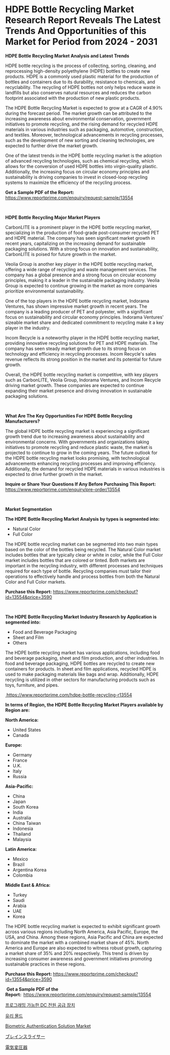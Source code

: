 <p><h1>HDPE Bottle Recycling Market Research Report Reveals The Latest Trends And Opportunities of this Market for Period from 2024 - 2031</h1></p><p><strong>HDPE Bottle Recycling Market Analysis and Latest Trends</strong></p>
<p><p>HDPE bottle recycling is the process of collecting, sorting, cleaning, and reprocessing high-density polyethylene (HDPE) bottles to create new products. HDPE is a commonly used plastic material for the production of bottles and containers due to its durability, resistance to chemicals, and recyclability. The recycling of HDPE bottles not only helps reduce waste in landfills but also conserves natural resources and reduces the carbon footprint associated with the production of new plastic products.</p><p>The HDPE Bottle Recycling Market is expected to grow at a CAGR of 4.90% during the forecast period. The market growth can be attributed to the increasing awareness about environmental conservation, government initiatives to promote recycling, and the rising demand for recycled HDPE materials in various industries such as packaging, automotive, construction, and textiles. Moreover, technological advancements in recycling processes, such as the development of new sorting and cleaning technologies, are expected to further drive the market growth.</p><p>One of the latest trends in the HDPE bottle recycling market is the adoption of advanced recycling technologies, such as chemical recycling, which allows for the conversion of used HDPE bottles into virgin-quality plastic. Additionally, the increasing focus on circular economy principles and sustainability is driving companies to invest in closed-loop recycling systems to maximize the efficiency of the recycling process.</p></p>
<p><strong>Get a Sample PDF of the Report:&nbsp;</strong> <a href="https://www.reportprime.com/enquiry/request-sample/13554">https://www.reportprime.com/enquiry/request-sample/13554</a></p>
<p>&nbsp;</p>
<p><strong>HDPE Bottle Recycling Major Market Players</strong></p>
<p><p>CarbonLITE is a prominent player in the HDPE bottle recycling market, specializing in the production of food-grade post-consumer recycled PET and HDPE material. The company has seen significant market growth in recent years, capitalizing on the increasing demand for sustainable packaging solutions. With a strong focus on innovation and sustainability, CarbonLITE is poised for future growth in the market.</p><p>Veolia Group is another key player in the HDPE bottle recycling market, offering a wide range of recycling and waste management services. The company has a global presence and a strong focus on circular economy principles, making it a leader in the sustainable packaging industry. Veolia Group is expected to continue growing in the market as more companies prioritize environmental sustainability.</p><p>One of the top players in the HDPE bottle recycling market, Indorama Ventures, has shown impressive market growth in recent years. The company is a leading producer of PET and polyester, with a significant focus on sustainability and circular economy principles. Indorama Ventures' sizeable market share and dedicated commitment to recycling make it a key player in the industry.</p><p>Incom Recycle is a noteworthy player in the HDPE bottle recycling market, providing innovative recycling solutions for PET and HDPE materials. The company has seen steady market growth due to its strong focus on technology and efficiency in recycling processes. Incom Recycle's sales revenue reflects its strong position in the market and its potential for future growth.</p><p>Overall, the HDPE bottle recycling market is competitive, with key players such as CarbonLITE, Veolia Group, Indorama Ventures, and Incom Recycle driving market growth. These companies are expected to continue expanding their market presence and driving innovation in sustainable packaging solutions.</p></p>
<p>&nbsp;</p>
<p><strong>What Are The Key Opportunities For HDPE Bottle Recycling Manufacturers?</strong></p>
<p><p>The global HDPE bottle recycling market is experiencing a significant growth trend due to increasing awareness about sustainability and environmental concerns. With governments and organizations taking initiatives to promote recycling and reduce plastic waste, the market is projected to continue to grow in the coming years. The future outlook for the HDPE bottle recycling market looks promising, with technological advancements enhancing recycling processes and improving efficiency. Additionally, the demand for recycled HDPE materials in various industries is expected to drive further growth in the market.</p></p>
<p><strong>Inquire or Share Your Questions If Any Before Purchasing This Report:</strong> <a href="https://www.reportprime.com/enquiry/pre-order/13554">https://www.reportprime.com/enquiry/pre-order/13554</a></p>
<p>&nbsp;</p>
<p><strong>Market Segmentation</strong></p>
<p><strong>The HDPE Bottle Recycling Market Analysis by types is segmented into:</strong></p>
<p><ul><li>Natural Color</li><li>Full Color</li></ul></p>
<p><p>The HDPE bottle recycling market can be segmented into two main types based on the color of the bottles being recycled. The Natural Color market includes bottles that are typically clear or white in color, while the Full Color market includes bottles that are colored or tinted. Both markets are important in the recycling industry, with different processes and techniques required for each type of bottle. Recycling companies must tailor their operations to effectively handle and process bottles from both the Natural Color and Full Color markets.</p></p>
<p><strong>Purchase this Report:&nbsp;</strong><a href="https://www.reportprime.com/checkout?id=13554&price=3590">https://www.reportprime.com/checkout?id=13554&price=3590</a></p>
<p>&nbsp;</p>
<p><strong>The HDPE Bottle Recycling Market Industry Research by Application is segmented into:</strong></p>
<p><ul><li>Food and Beverage Packaging</li><li>Sheet and Film</li><li>Others</li></ul></p>
<p><p>The HDPE bottle recycling market has various applications, including food and beverage packaging, sheet and film production, and other industries. In food and beverage packaging, HDPE bottles are recycled to create new containers for products. In sheet and film applications, recycled HDPE is used to make packaging materials like bags and wrap. Additionally, HDPE recycling is utilized in other sectors for manufacturing products such as toys, furniture, and pipes.</p></p>
<p><a href="https://www.reportprime.com/hdpe-bottle-recycling-r13554">&nbsp;https://www.reportprime.com/hdpe-bottle-recycling-r13554</a></p>
<p><strong>In terms of Region, the HDPE Bottle Recycling Market Players available by Region are:</strong></p>
<p>
    <p> <strong> North America: </strong>
        <ul>
            <li>United States</li>
            <li>Canada</li>
        </ul>
        </p> 
    <p> <strong> Europe: </strong>
        <ul>
            <li>Germany</li>
            <li>France</li>
            <li>U.K.</li>
            <li>Italy</li>
            <li>Russia</li>
        </ul>
        </p> 
    <p> <strong> Asia-Pacific: </strong>
        <ul>
            <li>China</li>
            <li>Japan</li>
            <li>South Korea</li>
            <li>India</li>
            <li>Australia</li>
            <li>China Taiwan</li>
            <li>Indonesia</li>
            <li>Thailand</li>
            <li>Malaysia</li>
        </ul>
        </p> 
    <p> <strong> Latin America: </strong>
        <ul>
            <li>Mexico</li>
            <li>Brazil</li>
            <li>Argentina Korea</li>
            <li>Colombia</li>
        </ul>
        </p> 
    <p> <strong> Middle East & Africa: </strong>
        <ul>
            <li>Turkey</li>
            <li>Saudi</li>
            <li>Arabia</li>
            <li>UAE</li>
            <li>Korea</li>
        </ul>
    </p>
    </p>
<p><p>The HDPE bottle recycling market is expected to exhibit significant growth across various regions including North America, Asia Pacific, Europe, the USA, and China. Among these regions, Asia Pacific and China are expected to dominate the market with a combined market share of 45%. North America and Europe are also expected to witness robust growth, capturing a market share of 35% and 20% respectively. This trend is driven by increasing consumer awareness and government initiatives promoting sustainable practices in these regions.</p></p>
<p><strong>Purchase this Report: </strong><a href="https://www.reportprime.com/checkout?id=13554&price=3590">https://www.reportprime.com/checkout?id=13554&price=3590</a></p>
<p>&nbsp;<strong>Get a Sample PDF of the Report:&nbsp;&nbsp;</strong><a href="https://www.reportprime.com/enquiry/request-sample/13554">https://www.reportprime.com/enquiry/request-sample/13554</a></p>
<p><strong></strong></p>
<p><p><a href="https://medium.com/@stuartstehr2022/%ED%94%84%EB%A1%9C%EA%B7%B8%EB%9E%98%EB%B0%8D-%EA%B0%80%EB%8A%A5%ED%95%9C-%EC%A7%81%EB%A5%98-%EC%A0%84%EC%9B%90-%EA%B3%B5%EA%B8%89%EC%9E%A5%EC%B9%98-%EC%8B%9C%EC%9E%A5-%EB%B6%84%EC%84%9D-%EA%B8%80%EB%A1%9C%EB%B2%8C-%EC%82%B0%EC%97%85-%EC%A0%84%EB%A7%9D-%EB%B0%8F-%EC%98%88%EC%B8%A1-2024-2031-6a953a7de77a">프로그래밍 가능한 DC 전원 공급 장치</a></p><p><a href="https://medium.com/@edenger9807/%EC%9C%A0%EB%A6%AC-%EC%84%B1%ED%98%95-%EB%AA%B0%EB%93%9C-%EC%8B%9C%EC%9E%A5-%EC%A1%B0%EC%82%AC-%EB%B3%B4%EA%B3%A0%EC%84%9C-%EA%B7%B8-%EC%97%AD%EC%82%AC-%EB%B0%8F-2024%EB%85%84%EB%B6%80%ED%84%B0-2031%EB%85%84%EA%B9%8C%EC%A7%80%EC%9D%98-%EC%98%88%EC%B8%A1-6b9863b184f6">유리 몰드</a></p><p><a href="https://github.com/ChiragRp1/Market-Research-Report-List-4/blob/main/biometric-authentication-solution-market.md">Biometric Authentication Solution Market</a></p><p><a href="https://medium.com/@keithpiper1905/%E3%83%96%E3%83%AC%E3%82%A4%E3%83%B3%E3%82%B9%E3%83%A9%E3%82%A4%E3%82%B5%E3%83%BC%E3%83%9E%E3%83%BC%E3%82%B1%E3%83%83%E3%83%88-2031%E5%B9%B4%E3%81%BE%E3%81%A7%E3%81%AE%E6%88%90%E5%8A%9F%E3%81%97%E3%81%9F%E3%83%93%E3%82%B8%E3%83%8D%E3%82%B9%E6%88%A6%E7%95%A5%E3%81%AE%E9%8D%B5%E3%82%92%E4%BA%88%E6%B8%AC-3f1f6192cc32">ブレインスライサー</a></p><p><a href="https://medium.com/@zulu.dawn/%E9%9B%BB%E6%B0%97%E5%A4%89%E5%9C%A7%E5%99%A8%E5%B8%82%E5%A0%B4-%E7%A8%AE%E9%A1%9E-%E5%BF%9C%E7%94%A8-%E5%9C%B0%E7%90%86%E3%81%AB%E3%82%88%E3%82%8B%E5%8C%85%E6%8B%AC%E7%9A%84%E3%81%AA%E8%A9%95%E4%BE%A1-24e96d2f4077">電気変圧器</a></p></p>